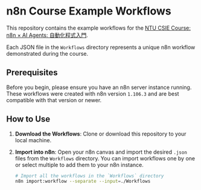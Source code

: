 # n8n Course Example Workflows

This repository contains the example workflows for the [NTU CSIE Course: n8n × AI Agents: 自動化程式入門](https://train.csie.ntu.edu.tw/school/courses/course.php?id=5823).

Each JSON file in the `Workflows` directory represents a unique n8n workflow demonstrated during the course.

## Prerequisites

Before you begin, please ensure you have an n8n server instance running. These workflows were created with n8n version `1.106.3` and are best compatible with that version or newer.

## How to Use

1. **Download the Workflows**: Clone or download this repository to your local machine.
2. **Import into n8n**: Open your n8n canvas and import the desired `.json` files from the `Workflows` directory. You can import workflows one by one or select multiple to add them to your n8n instance.

    ```bash
    # Import all the workflows in the `Workflows` directory
    n8n import:workflow --separate --input=./Workflows
    ```